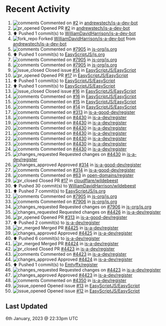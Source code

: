 # Recent Activity

<!--RECENT_ACTIVITY:start-->
1. ![comments](https://cdn.jsdelivr.net/gh/Readme-Workflows/Readme-Icons@main/icons/octicons/Comment.svg) Commented on [#2](https://github.com/andrewstech/is-a-dev-bot/pull/2#issuecomment-1374208788) in [andrewstech/is-a-dev-bot](https://github.com/andrewstech/is-a-dev-bot)<br>
2. ![pr_opened](https://cdn.jsdelivr.net/gh/Readme-Workflows/Readme-Icons@main/icons/octicons/PullRequestOpened.svg) Opened PR [#2](https://github.com/andrewstech/is-a-dev-bot/pull/2) in [andrewstech/is-a-dev-bot](https://github.com/andrewstech/is-a-dev-bot)<br>
3. ⬆️ Pushed 1 commit(s) to [WilliamDavidHarrison/is-a-dev-bot](https://github.com/WilliamDavidHarrison/is-a-dev-bot)<br>
4. ![fork_repo](https://cdn.jsdelivr.net/gh/Readme-Workflows/Readme-Icons@main/icons/octicons/ForkedRepository.svg) Forked [WilliamDavidHarrison/is-a-dev-bot](https://github.com/WilliamDavidHarrison/is-a-dev-bot) from [andrewstech/is-a-dev-bot](https://github.com/andrewstech/is-a-dev-bot)<br>
5. ![comments](https://cdn.jsdelivr.net/gh/Readme-Workflows/Readme-Icons@main/icons/octicons/Comment.svg) Commented on [#7905](https://github.com/js-org/js.org/pull/7905#issuecomment-1374203542) in [js-org/js.org](https://github.com/js-org/js.org)<br>
6. ⬆️ Pushed 1 commit(s) to [EasyScriptJS/js.org](https://github.com/EasyScriptJS/js.org)<br>
7. ![comments](https://cdn.jsdelivr.net/gh/Readme-Workflows/Readme-Icons@main/icons/octicons/Comment.svg) Commented on [#7905](https://github.com/js-org/js.org/pull/7905#issuecomment-1374193487) in [js-org/js.org](https://github.com/js-org/js.org)<br>
8. ![comments](https://cdn.jsdelivr.net/gh/Readme-Workflows/Readme-Icons@main/icons/octicons/Comment.svg) Commented on [#7905](https://github.com/js-org/js.org/pull/7905#issuecomment-1374192373) in [js-org/js.org](https://github.com/js-org/js.org)<br>
9. ![issue_closed](https://cdn.jsdelivr.net/gh/Readme-Workflows/Readme-Icons@main/icons/octicons/IssueClosed.svg) Closed issue [#14](https://github.com/EasyScriptJS/EasyScript/issues/14) in [EasyScriptJS/EasyScript](https://github.com/EasyScriptJS/EasyScript)<br>
10. ![pr_opened](https://cdn.jsdelivr.net/gh/Readme-Workflows/Readme-Icons@main/icons/octicons/PullRequestOpened.svg) Opened PR [#17](https://github.com/EasyScriptJS/EasyScript/pull/17) in [EasyScriptJS/EasyScript](https://github.com/EasyScriptJS/EasyScript)<br>
11. ⬆️ Pushed 1 commit(s) to [EasyScriptJS/EasyScript](https://github.com/EasyScriptJS/EasyScript)<br>
12. ⬆️ Pushed 1 commit(s) to [EasyScriptJS/EasyScript](https://github.com/EasyScriptJS/EasyScript)<br>
13. ![issue_closed](https://cdn.jsdelivr.net/gh/Readme-Workflows/Readme-Icons@main/icons/octicons/IssueClosed.svg) Closed issue [#16](https://github.com/EasyScriptJS/EasyScript/issues/16) in [EasyScriptJS/EasyScript](https://github.com/EasyScriptJS/EasyScript)<br>
14. ![comments](https://cdn.jsdelivr.net/gh/Readme-Workflows/Readme-Icons@main/icons/octicons/Comment.svg) Commented on [#16](https://github.com/EasyScriptJS/EasyScript/issues/16#issuecomment-1374181596) in [EasyScriptJS/EasyScript](https://github.com/EasyScriptJS/EasyScript)<br>
15. ![comments](https://cdn.jsdelivr.net/gh/Readme-Workflows/Readme-Icons@main/icons/octicons/Comment.svg) Commented on [#15](https://github.com/EasyScriptJS/EasyScript/issues/15#issuecomment-1374180726) in [EasyScriptJS/EasyScript](https://github.com/EasyScriptJS/EasyScript)<br>
16. ![comments](https://cdn.jsdelivr.net/gh/Readme-Workflows/Readme-Icons@main/icons/octicons/Comment.svg) Commented on [#14](https://github.com/EasyScriptJS/EasyScript/issues/14#issuecomment-1374179151) in [EasyScriptJS/EasyScript](https://github.com/EasyScriptJS/EasyScript)<br>
17. ![comments](https://cdn.jsdelivr.net/gh/Readme-Workflows/Readme-Icons@main/icons/octicons/Comment.svg) Commented on [#313](https://github.com/is-a-good-dev/register/pull/313#issuecomment-1374176977) in [is-a-good-dev/register](https://github.com/is-a-good-dev/register)<br>
18. ![comments](https://cdn.jsdelivr.net/gh/Readme-Workflows/Readme-Icons@main/icons/octicons/Comment.svg) Commented on [#4430](https://github.com/is-a-dev/register/pull/4430#discussion_r1063831097) in [is-a-dev/register](https://github.com/is-a-dev/register)<br>
19. ![comments](https://cdn.jsdelivr.net/gh/Readme-Workflows/Readme-Icons@main/icons/octicons/Comment.svg) Commented on [#4430](https://github.com/is-a-dev/register/pull/4430#discussion_r1063832028) in [is-a-dev/register](https://github.com/is-a-dev/register)<br>
20. ![comments](https://cdn.jsdelivr.net/gh/Readme-Workflows/Readme-Icons@main/icons/octicons/Comment.svg) Commented on [#4430](https://github.com/is-a-dev/register/pull/4430#discussion_r1063833254) in [is-a-dev/register](https://github.com/is-a-dev/register)<br>
21. ![comments](https://cdn.jsdelivr.net/gh/Readme-Workflows/Readme-Icons@main/icons/octicons/Comment.svg) Commented on [#4430](https://github.com/is-a-dev/register/pull/4430#discussion_r1063833451) in [is-a-dev/register](https://github.com/is-a-dev/register)<br>
22. ![comments](https://cdn.jsdelivr.net/gh/Readme-Workflows/Readme-Icons@main/icons/octicons/Comment.svg) Commented on [#4430](https://github.com/is-a-dev/register/pull/4430#discussion_r1063830350) in [is-a-dev/register](https://github.com/is-a-dev/register)<br>
23. ![comments](https://cdn.jsdelivr.net/gh/Readme-Workflows/Readme-Icons@main/icons/octicons/Comment.svg) Commented on [#4430](https://github.com/is-a-dev/register/pull/4430#discussion_r1063831549) in [is-a-dev/register](https://github.com/is-a-dev/register)<br>
24. ![comments](https://cdn.jsdelivr.net/gh/Readme-Workflows/Readme-Icons@main/icons/octicons/Comment.svg) Commented on [#4430](https://github.com/is-a-dev/register/pull/4430#discussion_r1063830044) in [is-a-dev/register](https://github.com/is-a-dev/register)<br>
25. ![changes_requested](https://cdn.jsdelivr.net/gh/Readme-Workflows/Readme-Icons@main/icons/octicons/RequestedChanges.svg) Requested changes on [#4430](https://github.com/is-a-dev/register/pull/4430#pullrequestreview-1239458001) in [is-a-dev/register](https://github.com/is-a-dev/register)<br>
26. ![changes_approved](https://cdn.jsdelivr.net/gh/Readme-Workflows/Readme-Icons@main/icons/octicons/ApprovedChanges.svg) Approved [#314](https://github.com/is-a-good-dev/register/pull/314#pullrequestreview-1239456689) in [is-a-good-dev/register](https://github.com/is-a-good-dev/register)<br>
27. ![comments](https://cdn.jsdelivr.net/gh/Readme-Workflows/Readme-Icons@main/icons/octicons/Comment.svg) Commented on [#314](https://github.com/is-a-good-dev/register/pull/314#discussion_r1063828842) in [is-a-good-dev/register](https://github.com/is-a-good-dev/register)<br>
28. ![comments](https://cdn.jsdelivr.net/gh/Readme-Workflows/Readme-Icons@main/icons/octicons/Comment.svg) Commented on [#63](https://github.com/open-domains/register/issues/63#issuecomment-1374169840) in [open-domains/register](https://github.com/open-domains/register)<br>
29. ![pr_closed](https://cdn.jsdelivr.net/gh/Readme-Workflows/Readme-Icons@main/icons/octicons/PullRequestClosed.svg) Closed PR [#17](https://github.com/cloudflare/wildebeest/pull/17) in [cloudflare/wildebeest](https://github.com/cloudflare/wildebeest)<br>
30. ⬆️ Pushed 30 commit(s) to [WilliamDavidHarrison/wildebeest](https://github.com/WilliamDavidHarrison/wildebeest)<br>
31. ⬆️ Pushed 7 commit(s) to [EasyScriptJS/js.org](https://github.com/EasyScriptJS/js.org)<br>
32. ![comments](https://cdn.jsdelivr.net/gh/Readme-Workflows/Readme-Icons@main/icons/octicons/Comment.svg) Commented on [#7905](https://github.com/js-org/js.org/pull/7905#issuecomment-1374166382) in [js-org/js.org](https://github.com/js-org/js.org)<br>
33. ![comments](https://cdn.jsdelivr.net/gh/Readme-Workflows/Readme-Icons@main/icons/octicons/Comment.svg) Commented on [#7906](https://github.com/js-org/js.org/pull/7906#discussion_r1063410052) in [js-org/js.org](https://github.com/js-org/js.org)<br>
34. ![changes_requested](https://cdn.jsdelivr.net/gh/Readme-Workflows/Readme-Icons@main/icons/octicons/RequestedChanges.svg) Requested changes on [#7906](https://github.com/js-org/js.org/pull/7906#pullrequestreview-1238798303) in [js-org/js.org](https://github.com/js-org/js.org)<br>
35. ![changes_requested](https://cdn.jsdelivr.net/gh/Readme-Workflows/Readme-Icons@main/icons/octicons/RequestedChanges.svg) Requested changes on [#4426](https://github.com/is-a-dev/register/pull/4426#pullrequestreview-1238791804) in [is-a-dev/register](https://github.com/is-a-dev/register)<br>
36. ![pr_opened](https://cdn.jsdelivr.net/gh/Readme-Workflows/Readme-Icons@main/icons/octicons/PullRequestOpened.svg) Opened PR [#313](https://github.com/is-a-good-dev/register/pull/313) in [is-a-good-dev/register](https://github.com/is-a-good-dev/register)<br>
37. ⬆️ Pushed 2 commit(s) to [is-a-dev/register](https://github.com/is-a-dev/register)<br>
38. ![pr_merged](https://cdn.jsdelivr.net/gh/Readme-Workflows/Readme-Icons@main/icons/octicons/PullRequestMerged.svg) Merged PR [#4425](https://github.com/is-a-dev/register/pull/4425) in [is-a-dev/register](https://github.com/is-a-dev/register)<br>
39. ![changes_approved](https://cdn.jsdelivr.net/gh/Readme-Workflows/Readme-Icons@main/icons/octicons/ApprovedChanges.svg) Approved [#4425](https://github.com/is-a-dev/register/pull/4425#pullrequestreview-1238766864) in [is-a-dev/register](https://github.com/is-a-dev/register)<br>
40. ⬆️ Pushed 6 commit(s) to [is-a-dev/register](https://github.com/is-a-dev/register)<br>
41. ![pr_merged](https://cdn.jsdelivr.net/gh/Readme-Workflows/Readme-Icons@main/icons/octicons/PullRequestMerged.svg) Merged PR [#4424](https://github.com/is-a-dev/register/pull/4424) in [is-a-dev/register](https://github.com/is-a-dev/register)<br>
42. ![pr_closed](https://cdn.jsdelivr.net/gh/Readme-Workflows/Readme-Icons@main/icons/octicons/PullRequestClosed.svg) Closed PR [#4423](https://github.com/is-a-dev/register/pull/4423) in [is-a-dev/register](https://github.com/is-a-dev/register)<br>
43. ![comments](https://cdn.jsdelivr.net/gh/Readme-Workflows/Readme-Icons@main/icons/octicons/Comment.svg) Commented on [#4423](https://github.com/is-a-dev/register/pull/4423#issuecomment-1373547456) in [is-a-dev/register](https://github.com/is-a-dev/register)<br>
44. ![changes_approved](https://cdn.jsdelivr.net/gh/Readme-Workflows/Readme-Icons@main/icons/octicons/ApprovedChanges.svg) Approved [#4424](https://github.com/is-a-dev/register/pull/4424#pullrequestreview-1238759838) in [is-a-dev/register](https://github.com/is-a-dev/register)<br>
45. ⬆️ Pushed 1 commit(s) to [Emtyffx/register](https://github.com/Emtyffx/register)<br>
46. ![changes_requested](https://cdn.jsdelivr.net/gh/Readme-Workflows/Readme-Icons@main/icons/octicons/RequestedChanges.svg) Requested changes on [#4423](https://github.com/is-a-dev/register/pull/4423#pullrequestreview-1238759189) in [is-a-dev/register](https://github.com/is-a-dev/register)<br>
47. ![changes_approved](https://cdn.jsdelivr.net/gh/Readme-Workflows/Readme-Icons@main/icons/octicons/ApprovedChanges.svg) Approved [#4423](https://github.com/is-a-dev/register/pull/4423#pullrequestreview-1238759019) in [is-a-dev/register](https://github.com/is-a-dev/register)<br>
48. ![comments](https://cdn.jsdelivr.net/gh/Readme-Workflows/Readme-Icons@main/icons/octicons/Comment.svg) Commented on [#4350](https://github.com/is-a-dev/register/pull/4350#discussion_r1063383969) in [is-a-dev/register](https://github.com/is-a-dev/register)<br>
49. ![issue_opened](https://cdn.jsdelivr.net/gh/Readme-Workflows/Readme-Icons@main/icons/octicons/IssueOpened.svg) Opened issue [#13](https://github.com/EasyScriptJS/EasyScript/issues/13) in [EasyScriptJS/EasyScript](https://github.com/EasyScriptJS/EasyScript)<br>
50. ![issue_opened](https://cdn.jsdelivr.net/gh/Readme-Workflows/Readme-Icons@main/icons/octicons/IssueOpened.svg) Opened issue [#12](https://github.com/EasyScriptJS/EasyScript/issues/12) in [EasyScriptJS/EasyScript](https://github.com/EasyScriptJS/EasyScript)<br>
<!--RECENT_ACTIVITY:end-->

## Last Updated
<!--RECENT_ACTIVITY:last_update-->
6th January, 2023 @ 22:33pm UTC
<!--RECENT_ACTIVITY:last_update_end-->
